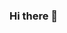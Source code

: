 ### Hi there 👋

<!--
**Manohin/Manohin** is a ✨ _special_ ✨ repository because its `README.md` (this file) appears on your GitHub profile.

https://img.shields.io/badge/<LABEL>-<MESSAGE>-<COLOR>

[![Anurag's GitHub stats](https://github-readme-stats.vercel.app/api?username=manohin)](https://github.com/anuraghazra&show_icons=true/github-readme-stats)

